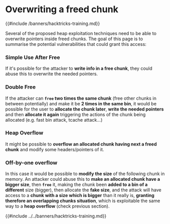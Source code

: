 # Overwriting a freed chunk

{{#include /banners/hacktricks-training.md}}



Several of the proposed heap exploitation techniques need to be able to overwrite pointers inside freed chunks. The goal of this page is to summarise the potential vulnerabilities that could grant this access:

### Simple Use After Free

If it's possible for the attacker to **write info in a free chunk**, they could abuse this to overwrite the needed pointers.

### Double Free

If the attacker can **`free` two times the same chunk** (free other chunks in between potentially) and make it be **2 times in the same bin**, it would be possible for the user to **allocate the chunk later**, **write the needed pointers** and then **allocate it again** triggering the actions of the chunk being allocated (e.g. fast bin attack, tcache attack...)

### Heap Overflow

It might be possible to **overflow an allocated chunk having next a freed chunk** and modify some headers/pointers of it.

### Off-by-one overflow

In this case it would be possible to **modify the size** of the following chunk in memory. An attacker could abuse this to **make an allocated chunk have a bigger size**, then **`free`** it, making the chunk been **added to a bin of a different** size (bigger), then allocate the **fake size**, and the attack will have access to a **chunk with a size which is bigger** than it really is, **granting therefore an overlapping chunks situation**, which is exploitable the same way to a **heap overflow** (check previous section).

{{#include ../../banners/hacktricks-training.md}}


